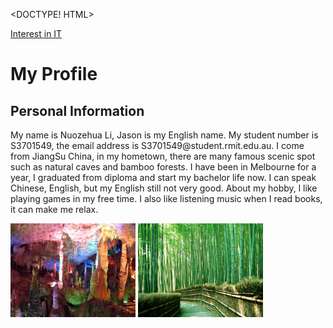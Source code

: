 
<DOCTYPE! HTML>
<html>
  <head>
  <title> My assignment 1</title>
  </head>
  <nav><a href="Interest in IT.md">Interest in IT</a></nav>
<body>
<h1>My Profile</h1>
  <h2>Personal Information</h2>
  <p>My name is Nuozehua Li, Jason is my English name. 
    My student number is S3701549, the email address is S3701549@student.rmit.edu.au.
    I come from JiangSu China, in my hometown, there are many famous scenic spot such as natural caves and bamboo forests. 
    I have been in Melbourne for a year, I graduated from diploma and start my bachelor life now. I can speak Chinese, English, but my English still not very good.
    About my hobby, l like playing games in my free time. I also like listening music when I read books, it can make me relax.</p>
   <img src="cave.jpg" alt="cave" width="200" height="150">
   <img src="bamboo forest.jpg" alt="forest" width="200" height="150">
 
</body>
</html>

